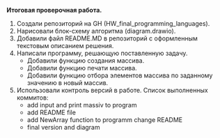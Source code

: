 **Итоговая проверочная работа.**

1. Создали репозиторий на GH (HW_final_programming_languages).
2. Нарисовали блок-схему алгоритма (diagram.drawio).
3. Добавили файл README.MD в репозиторий с оформленным текстовым описанием решения.
4. Написали программу, решающую поставленную задачу.
    * Добавили функцию создания массива.
    * Добавили функцию печати массива.
    * Добавили функцию отбора элементов массива по заданному значению в новый массив.
5. Использовали контроль версий в работе. Список выполненных коммитов:
    * add input and print massiv to program
    * add README file
    * add NewArray function to programm change README
    * final version and diagram